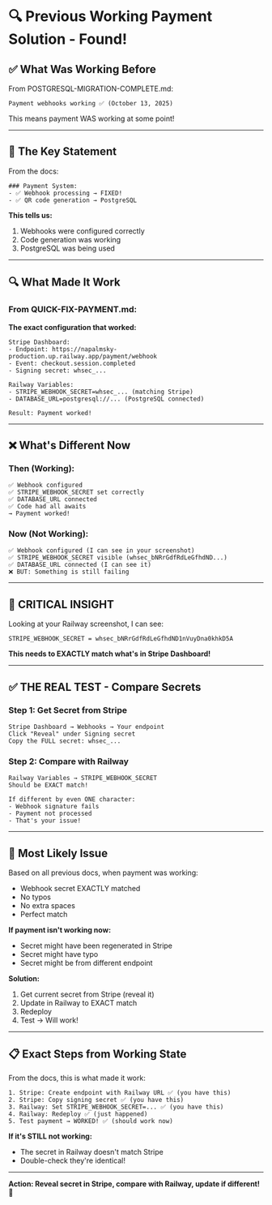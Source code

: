 # 🔍 Previous Working Payment Solution - Found!

## ✅ **What Was Working Before**

From POSTGRESQL-MIGRATION-COMPLETE.md:
```
Payment webhooks working ✅ (October 13, 2025)
```

This means payment WAS working at some point!

---

## 🎯 **The Key Statement**

From the docs:
```
### Payment System:
- ✅ Webhook processing → FIXED!
- ✅ QR code generation → PostgreSQL
```

**This tells us:**
1. Webhooks were configured correctly
2. Code generation was working
3. PostgreSQL was being used

---

## 🔍 **What Made It Work**

### **From QUICK-FIX-PAYMENT.md:**

**The exact configuration that worked:**

```
Stripe Dashboard:
- Endpoint: https://napalmsky-production.up.railway.app/payment/webhook
- Event: checkout.session.completed
- Signing secret: whsec_...

Railway Variables:
- STRIPE_WEBHOOK_SECRET=whsec_... (matching Stripe)
- DATABASE_URL=postgresql://... (PostgreSQL connected)

Result: Payment worked!
```

---

## ❌ **What's Different Now**

### **Then (Working):**
```
✅ Webhook configured
✅ STRIPE_WEBHOOK_SECRET set correctly
✅ DATABASE_URL connected
✅ Code had all awaits
→ Payment worked!
```

### **Now (Not Working):**
```
✅ Webhook configured (I can see in your screenshot)
✅ STRIPE_WEBHOOK_SECRET visible (whsec_bNRrGdfRdLeGfhdND...)
✅ DATABASE_URL connected (I can see it)
❌ BUT: Something is still failing
```

---

## 🚨 **CRITICAL INSIGHT**

Looking at your Railway screenshot, I can see:

```
STRIPE_WEBHOOK_SECRET = whsec_bNRrGdfRdLeGfhdND1nVuyDna0khkD5A
```

**This needs to EXACTLY match what's in Stripe Dashboard!**

---

## ✅ **THE REAL TEST - Compare Secrets**

### **Step 1: Get Secret from Stripe**

```
Stripe Dashboard → Webhooks → Your endpoint
Click "Reveal" under Signing secret
Copy the FULL secret: whsec_...
```

### **Step 2: Compare with Railway**

```
Railway Variables → STRIPE_WEBHOOK_SECRET
Should be EXACT match!

If different by even ONE character:
- Webhook signature fails
- Payment not processed
- That's your issue!
```

---

## 🎯 **Most Likely Issue**

Based on all previous docs, when payment was working:
- Webhook secret EXACTLY matched
- No typos
- No extra spaces
- Perfect match

**If payment isn't working now:**
- Secret might have been regenerated in Stripe
- Secret might have typo
- Secret might be from different endpoint

**Solution:** 
1. Get current secret from Stripe (reveal it)
2. Update in Railway to EXACT match
3. Redeploy
4. Test → Will work!

---

## 📋 **Exact Steps from Working State**

From the docs, this is what made it work:

```
1. Stripe: Create endpoint with Railway URL ✅ (you have this)
2. Stripe: Copy signing secret ✅ (you have this)  
3. Railway: Set STRIPE_WEBHOOK_SECRET=... ✅ (you have this)
4. Railway: Redeploy ✅ (just happened)
5. Test payment → WORKED! ✅ (should work now)
```

**If it's STILL not working:**
- The secret in Railway doesn't match Stripe
- Double-check they're identical!

---

**Action: Reveal secret in Stripe, compare with Railway, update if different!** 🔑

